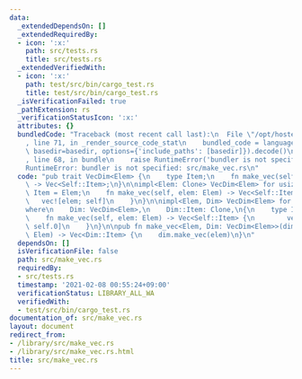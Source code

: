 ```yaml
---
data:
  _extendedDependsOn: []
  _extendedRequiredBy:
  - icon: ':x:'
    path: src/tests.rs
    title: src/tests.rs
  _extendedVerifiedWith:
  - icon: ':x:'
    path: test/src/bin/cargo_test.rs
    title: test/src/bin/cargo_test.rs
  _isVerificationFailed: true
  _pathExtension: rs
  _verificationStatusIcon: ':x:'
  attributes: {}
  bundledCode: "Traceback (most recent call last):\n  File \"/opt/hostedtoolcache/Python/3.9.1/x64/lib/python3.9/site-packages/onlinejudge_verify/documentation/build.py\"\
    , line 71, in _render_source_code_stat\n    bundled_code = language.bundle(stat.path,\
    \ basedir=basedir, options={'include_paths': [basedir]}).decode()\n  File \"/opt/hostedtoolcache/Python/3.9.1/x64/lib/python3.9/site-packages/onlinejudge_verify/languages/user_defined.py\"\
    , line 68, in bundle\n    raise RuntimeError('bundler is not specified: {}'.format(path.as_posix()))\n\
    RuntimeError: bundler is not specified: src/make_vec.rs\n"
  code: "pub trait VecDim<Elem> {\n    type Item;\n    fn make_vec(self, elem: Elem)\
    \ -> Vec<Self::Item>;\n}\n\nimpl<Elem: Clone> VecDim<Elem> for usize {\n    type\
    \ Item = Elem;\n    fn make_vec(self, elem: Elem) -> Vec<Self::Item> {\n     \
    \   vec![elem; self]\n    }\n}\n\nimpl<Elem, Dim> VecDim<Elem> for (usize, Dim)\n\
    where\n    Dim: VecDim<Elem>,\n    Dim::Item: Clone,\n{\n    type Item = Vec<Dim::Item>;\n\
    \    fn make_vec(self, elem: Elem) -> Vec<Self::Item> {\n        vec![self.1.make_vec(elem);\
    \ self.0]\n    }\n}\n\npub fn make_vec<Elem, Dim: VecDim<Elem>>(dim: Dim, elem:\
    \ Elem) -> Vec<Dim::Item> {\n    dim.make_vec(elem)\n}\n"
  dependsOn: []
  isVerificationFile: false
  path: src/make_vec.rs
  requiredBy:
  - src/tests.rs
  timestamp: '2021-02-08 00:55:24+09:00'
  verificationStatus: LIBRARY_ALL_WA
  verifiedWith:
  - test/src/bin/cargo_test.rs
documentation_of: src/make_vec.rs
layout: document
redirect_from:
- /library/src/make_vec.rs
- /library/src/make_vec.rs.html
title: src/make_vec.rs
---
```


